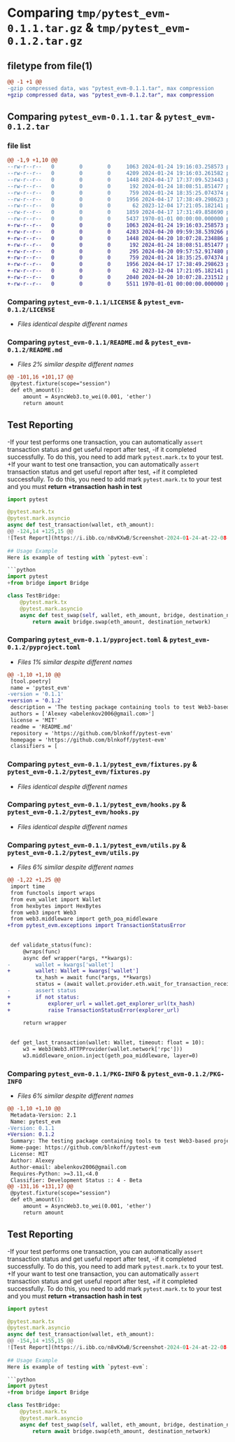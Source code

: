 # Comparing `tmp/pytest_evm-0.1.1.tar.gz` & `tmp/pytest_evm-0.1.2.tar.gz`

## filetype from file(1)

```diff
@@ -1 +1 @@
-gzip compressed data, was "pytest_evm-0.1.1.tar", max compression
+gzip compressed data, was "pytest_evm-0.1.2.tar", max compression
```

## Comparing `pytest_evm-0.1.1.tar` & `pytest_evm-0.1.2.tar`

### file list

```diff
@@ -1,9 +1,10 @@
--rw-r--r--   0        0        0     1063 2024-01-24 19:16:03.258573 pytest_evm-0.1.1/LICENSE
--rw-r--r--   0        0        0     4209 2024-01-24 19:16:03.261582 pytest_evm-0.1.1/README.md
--rw-r--r--   0        0        0     1448 2024-04-17 17:37:09.523443 pytest_evm-0.1.1/pyproject.toml
--rw-r--r--   0        0        0      192 2024-01-24 18:08:51.851477 pytest_evm-0.1.1/pytest_evm/__init__.py
--rw-r--r--   0        0        0      759 2024-01-24 18:35:25.074374 pytest_evm-0.1.1/pytest_evm/fixtures.py
--rw-r--r--   0        0        0     1956 2024-04-17 17:38:49.298623 pytest_evm-0.1.1/pytest_evm/hooks.py
--rw-r--r--   0        0        0       62 2023-12-04 17:21:05.182141 pytest_evm-0.1.1/pytest_evm/pytest.ini
--rw-r--r--   0        0        0     1859 2024-04-17 17:31:49.858690 pytest_evm-0.1.1/pytest_evm/utils.py
--rw-r--r--   0        0        0     5437 1970-01-01 00:00:00.000000 pytest_evm-0.1.1/PKG-INFO
+-rw-r--r--   0        0        0     1063 2024-01-24 19:16:03.258573 pytest_evm-0.1.2/LICENSE
+-rw-r--r--   0        0        0     4283 2024-04-20 09:59:38.539266 pytest_evm-0.1.2/README.md
+-rw-r--r--   0        0        0     1448 2024-04-20 10:07:28.234886 pytest_evm-0.1.2/pyproject.toml
+-rw-r--r--   0        0        0      192 2024-01-24 18:08:51.851477 pytest_evm-0.1.2/pytest_evm/__init__.py
+-rw-r--r--   0        0        0      295 2024-04-20 09:57:52.917480 pytest_evm-0.1.2/pytest_evm/exceptions.py
+-rw-r--r--   0        0        0      759 2024-01-24 18:35:25.074374 pytest_evm-0.1.2/pytest_evm/fixtures.py
+-rw-r--r--   0        0        0     1956 2024-04-17 17:38:49.298623 pytest_evm-0.1.2/pytest_evm/hooks.py
+-rw-r--r--   0        0        0       62 2023-12-04 17:21:05.182141 pytest_evm-0.1.2/pytest_evm/pytest.ini
+-rw-r--r--   0        0        0     2040 2024-04-20 10:07:28.231512 pytest_evm-0.1.2/pytest_evm/utils.py
+-rw-r--r--   0        0        0     5511 1970-01-01 00:00:00.000000 pytest_evm-0.1.2/PKG-INFO
```

### Comparing `pytest_evm-0.1.1/LICENSE` & `pytest_evm-0.1.2/LICENSE`

 * *Files identical despite different names*

### Comparing `pytest_evm-0.1.1/README.md` & `pytest_evm-0.1.2/README.md`

 * *Files 2% similar despite different names*

```diff
@@ -101,16 +101,17 @@
 @pytest.fixture(scope="session")
 def eth_amount():
     amount = AsyncWeb3.to_wei(0.001, 'ether')
     return amount
 ```
 
 ## Test Reporting
-If your test performs one transaction, you can automatically `assert` transaction status and get useful report after test,
-if it completed successfully. To do this, you need to add mark `pytest.mark.tx` to your test.
+If your want to test one transaction, you can automatically `assert` transaction status and get useful report after test,
+if it completed successfully. To do this, you need to add mark `pytest.mark.tx` to your test and you must **return 
+transaction hash in test**
 
 ```python
 import pytest
 
 @pytest.mark.tx
 @pytest.mark.asyncio
 async def test_transaction(wallet, eth_amount):
@@ -124,14 +125,15 @@
 ![Test Report](https://i.ibb.co/n8vKXwB/Screenshot-2024-01-24-at-22-08-29.png)
          
 ## Usage Example
 Here is example of testing with `pytest-evm`:
 
 ```python
 import pytest
+from bridge import Bridge
 
 class TestBridge:
     @pytest.mark.tx
     @pytest.mark.asyncio
     async def test_swap(self, wallet, eth_amount, bridge, destination_network):
         return await bridge.swap(eth_amount, destination_network)
```

### Comparing `pytest_evm-0.1.1/pyproject.toml` & `pytest_evm-0.1.2/pyproject.toml`

 * *Files 1% similar despite different names*

```diff
@@ -1,10 +1,10 @@
 [tool.poetry]
 name = 'pytest_evm'
-version = '0.1.1'
+version = '0.1.2'
 description = 'The testing package containing tools to test Web3-based projects'
 authors = ['Alexey <abelenkov2006@gmail.com>']
 license = 'MIT'
 readme = 'README.md'
 repository = 'https://github.com/blnkoff/pytest-evm'
 homepage = 'https://github.com/blnkoff/pytest-evm'
 classifiers = [
```

### Comparing `pytest_evm-0.1.1/pytest_evm/fixtures.py` & `pytest_evm-0.1.2/pytest_evm/fixtures.py`

 * *Files identical despite different names*

### Comparing `pytest_evm-0.1.1/pytest_evm/hooks.py` & `pytest_evm-0.1.2/pytest_evm/hooks.py`

 * *Files identical despite different names*

### Comparing `pytest_evm-0.1.1/pytest_evm/utils.py` & `pytest_evm-0.1.2/pytest_evm/utils.py`

 * *Files 6% similar despite different names*

```diff
@@ -1,22 +1,25 @@
 import time
 from functools import wraps
 from evm_wallet import Wallet
 from hexbytes import HexBytes
 from web3 import Web3
 from web3.middleware import geth_poa_middleware
+from pytest_evm.exceptions import TransactionStatusError
 
 
 def validate_status(func):
     @wraps(func)
     async def wrapper(*args, **kwargs):
-        wallet = kwargs['wallet']
+        wallet: Wallet = kwargs['wallet']
         tx_hash = await func(*args, **kwargs)
         status = (await wallet.provider.eth.wait_for_transaction_receipt(tx_hash)).get('status')
-        assert status
+        if not status:
+            explorer_url = wallet.get_explorer_url(tx_hash)
+            raise TransactionStatusError(explorer_url)
 
     return wrapper
 
 
 def get_last_transaction(wallet: Wallet, timeout: float = 10):
     w3 = Web3(Web3.HTTPProvider(wallet.network['rpc']))
     w3.middleware_onion.inject(geth_poa_middleware, layer=0)
```

### Comparing `pytest_evm-0.1.1/PKG-INFO` & `pytest_evm-0.1.2/PKG-INFO`

 * *Files 6% similar despite different names*

```diff
@@ -1,10 +1,10 @@
 Metadata-Version: 2.1
 Name: pytest_evm
-Version: 0.1.1
+Version: 0.1.2
 Summary: The testing package containing tools to test Web3-based projects
 Home-page: https://github.com/blnkoff/pytest-evm
 License: MIT
 Author: Alexey
 Author-email: abelenkov2006@gmail.com
 Requires-Python: >=3.11,<4.0
 Classifier: Development Status :: 4 - Beta
@@ -131,16 +131,17 @@
 @pytest.fixture(scope="session")
 def eth_amount():
     amount = AsyncWeb3.to_wei(0.001, 'ether')
     return amount
 ```
 
 ## Test Reporting
-If your test performs one transaction, you can automatically `assert` transaction status and get useful report after test,
-if it completed successfully. To do this, you need to add mark `pytest.mark.tx` to your test.
+If your want to test one transaction, you can automatically `assert` transaction status and get useful report after test,
+if it completed successfully. To do this, you need to add mark `pytest.mark.tx` to your test and you must **return 
+transaction hash in test**
 
 ```python
 import pytest
 
 @pytest.mark.tx
 @pytest.mark.asyncio
 async def test_transaction(wallet, eth_amount):
@@ -154,14 +155,15 @@
 ![Test Report](https://i.ibb.co/n8vKXwB/Screenshot-2024-01-24-at-22-08-29.png)
          
 ## Usage Example
 Here is example of testing with `pytest-evm`:
 
 ```python
 import pytest
+from bridge import Bridge
 
 class TestBridge:
     @pytest.mark.tx
     @pytest.mark.asyncio
     async def test_swap(self, wallet, eth_amount, bridge, destination_network):
         return await bridge.swap(eth_amount, destination_network)
```

